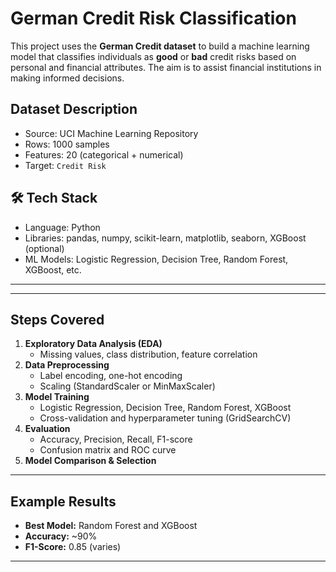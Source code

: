 #  German Credit Risk Classification

This project uses the **German Credit dataset** to build a machine learning model that classifies individuals as **good** or **bad** credit risks based on personal and financial attributes. The aim is to assist financial institutions in making informed decisions.

##  Dataset Description

- Source: UCI Machine Learning Repository
- Rows: 1000 samples
- Features: 20 (categorical + numerical)
- Target: `Credit Risk`

## 🛠 Tech Stack

- Language: Python
- Libraries: pandas, numpy, scikit-learn, matplotlib, seaborn, XGBoost (optional)
- ML Models: Logistic Regression, Decision Tree, Random Forest, XGBoost, etc.

---


---

## Steps Covered

1. **Exploratory Data Analysis (EDA)**
   - Missing values, class distribution, feature correlation
2. **Data Preprocessing**
   - Label encoding, one-hot encoding
   - Scaling (StandardScaler or MinMaxScaler)
3. **Model Training**
   - Logistic Regression, Decision Tree, Random Forest, XGBoost
   - Cross-validation and hyperparameter tuning (GridSearchCV)
4. **Evaluation**
   - Accuracy, Precision, Recall, F1-score
   - Confusion matrix and ROC curve
5. **Model Comparison & Selection**

---

## Example Results

- **Best Model:** Random Forest and XGBoost
- **Accuracy:** ~90%
- **F1-Score:** 0.85 (varies)

---



